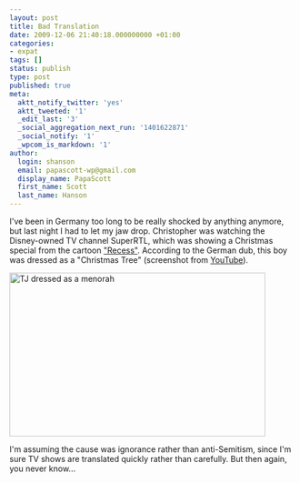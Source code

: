 ```yaml
---
layout: post
title: Bad Translation
date: 2009-12-06 21:40:18.000000000 +01:00
categories:
- expat
tags: []
status: publish
type: post
published: true
meta:
  aktt_notify_twitter: 'yes'
  aktt_tweeted: '1'
  _edit_last: '3'
  _social_aggregation_next_run: '1401622871'
  _social_notify: '1'
  _wpcom_is_markdown: '1'
author:
  login: shanson
  email: papascott-wp@gmail.com
  display_name: PapaScott
  first_name: Scott
  last_name: Hanson
---
```

<p>I've been in Germany too long to be really shocked by anything anymore, but last night I had to let my jaw drop. Christopher was watching the Disney-owned TV channel SuperRTL, which was showing a Christmas special from the cartoon <a href="http://en.wikipedia.org/wiki/Recess_(TV_series)">"Recess"</a>. According to the German dub, this boy was dressed as a "Christmas Tree" (screenshot from <a href="http://www.youtube.com/watch?v=IQGJbGeccl8">YouTube</a>).</p>
<p><img src="http://www.papascott.de/wordpress/wp-content/uploads/2009/12/recess_xmas.png" alt="TJ dressed as a menorah" border="0" width="450" height="288" /></p>
<p>I'm assuming the cause was ignorance rather than anti-Semitism, since I'm sure TV shows are translated quickly rather than carefully. But then again, you never know...</p>
